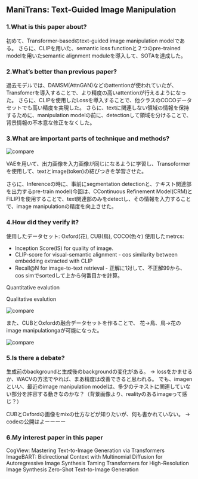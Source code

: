 ## ManiTrans: Text-Guided Image Manipulation

### 1.What is this paper about?

初めて、Transformer-basedのtext-guided image manipulation modelである。
さらに、CLIPを用いた、semantic loss functionと２つのpre-trained modelを用いたsemantic alignment moduleを導入して、SOTAを達成した。


### 2.What’s better than previous paper?

過去モデルでは、DAMSM(AttnGAN)などのattentionが使われていたが、Transfomerを導入することで、より精度の高いattentionが行えるようになった。
さらに、CLIPを使用したLossを導入することで、他クラスのCOCOデータセットでも高い精度を実現した。
さらに、textに関連しない領域の情報を保持するために、manipulation modelの前に、detectionして領域を分けることで、背景情報の不本意な修正をなくした。

### 3.What are important parts of technique and methods?

![compare](../../../../img/ManiTrans_model.png) 

VAEを用いて、出力画像を入力画像が同じになるように学習し、Transoformerを使用して、textとimage(token)の結びつきを学習させた。

さらに、Inferenceの時に、事前にsegmentation detectionと、テキスト関連部を出力するpre-train model(今回は、CContinuous Refinement Model(CRM)とFILIP)を使用することで、text関連部のみをdetectし、その情報を入力することで、image manipulationの精度を向上させた。

### 4.How did they verify it?

使用したデータセット: Oxford(花), CUB(鳥), COCO(色々)
使用したmetrcs:
- Inception Score(IS) for quality of image.
- CLIP-score for visual-semantic alignment - cos similarity between embedding extracted with CLIP
- Recall@N for image-to-text retrieval - 正解に1対して、不正解99から、cos simでsortedして上から何番目かを計算。

Quantitative evalution


Qualitative evalution

![compare](../../../../img/ManiTrans_quality.png) 

また、CUBとOxfordの融合データセットを作ることで、
花→鳥、鳥→花のimage manipulationgaが可能になった。

![compare](../../../../img/ManiTrans_quality_change.png) 

### 5.Is there a debate?

生成前のbackgroundと生成後のbackgroundの変化がある。
→ lossをかませるか、WACVの方法でやれば、まあ精度は改善できると思われる。
でも、imagenといい、最近のimage manipulation modelは、多少のテキストに関連していない部分を許容する動きなのかな？（背景画像より、realityのあるimageって感じ？）

CUBとOxfordの画像をmixの仕方などが知りたいが、何も書かれていない。
→ codeの公開はよーーーー

### 6.My interest paper in this paper
CogView: Mastering Text-to-Image Generation via Transformers
ImageBART: Bidirectional Context with Multinomial Diffusion for Autoregressive Image Synthesis
Taming Transformers for High-Resolution Image Synthesis
Zero-Shot Text-to-Image Generation